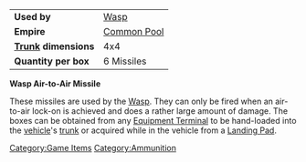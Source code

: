 |                                             |                                          |
| ------------------------------------------- | ---------------------------------------- |
| **Used by**                                 | [Wasp](Wasp.md)               |
| **Empire**                                  | [Common Pool](Common_Pool.md) |
| **[Trunk](Trunk.md) dimensions** | 4x4                                      |
| **Quantity per box**                        | 6 Missiles                               |

**Wasp Air-to-Air Missile**

These missiles are used by the [Wasp](Wasp.md). They can only be
fired when an air-to-air lock-on is achieved and does a rather large
amount of damage. The boxes can be obtained from any [Equipment
Terminal](Equipment_Terminal.md) to be hand-loaded into the
[vehicle](vehicle.md)'s [trunk](trunk.md) or acquired
while in the vehicle from a [Landing Pad](Landing_Pad.md).

[Category:Game Items](Category:Game_Items.md)
[Category:Ammunition](Category:Ammunition.md)
